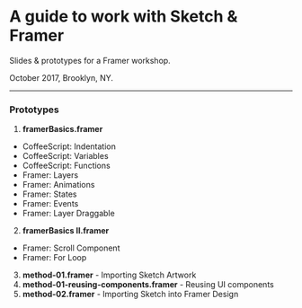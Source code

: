 # A guide to work with Sketch & Framer
Slides & prototypes for a Framer workshop.

October 2017, Brooklyn, NY.

---

### Prototypes

1. **framerBasics.framer**
  - CoffeeScript: Indentation
  - CoffeeScript: Variables
  - CoffeeScript: Functions
  - Framer: Layers
  - Framer: Animations
  - Framer: States
  - Framer: Events
  - Framer: Layer Draggable
2. **framerBasics II.framer**
  - Framer: Scroll Component
  - Framer: For Loop
3. **method-01.framer** - Importing Sketch Artwork
4. **method-01-reusing-components.framer** - Reusing UI components
5. **method-02.framer** - Importing Sketch into Framer Design